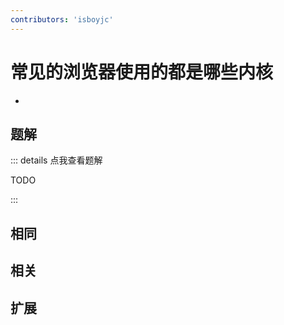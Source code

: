 ```yaml
---
contributors: 'isboyjc'
---
```


# 常见的浏览器使用的都是哪些内核

- 



## 题解

::: details 点我查看题解

  TODO

:::



## 相同


## 相关


## 扩展

